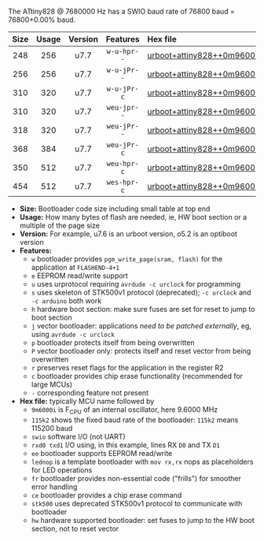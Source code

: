 The ATtiny828 @ 7680000 Hz has a SWIO baud rate of 76800 baud = 76800+0.00% baud.

|Size|Usage|Version|Features|Hex file|
|:-:|:-:|:-:|:-:|:--|
|248|256|u7.7|`w-u-hpr--`|[urboot+attiny828++0m9600i++++9k6_swio_rxc2_txc3_lednop_hw.hex](https://raw.githubusercontent.com/stefanrueger/urboot.hex/main/mcus/attiny828/internal_oscillator/fint++0m9600_Hz/br++++9k6_bps/urboot+attiny828++0m9600i++++9k6_swio_rxc2_txc3_lednop_hw.hex)|
|256|256|u7.7|`w-u-jPr--`|[urboot+attiny828++0m9600i++++9k6_swio_rxc2_txc3.hex](https://raw.githubusercontent.com/stefanrueger/urboot.hex/main/mcus/attiny828/internal_oscillator/fint++0m9600_Hz/br++++9k6_bps/urboot+attiny828++0m9600i++++9k6_swio_rxc2_txc3.hex)|
|310|320|u7.7|`w-u-jPr-c`|[urboot+attiny828++0m9600i++++9k6_swio_rxc2_txc3_lednop_fr_ce.hex](https://raw.githubusercontent.com/stefanrueger/urboot.hex/main/mcus/attiny828/internal_oscillator/fint++0m9600_Hz/br++++9k6_bps/urboot+attiny828++0m9600i++++9k6_swio_rxc2_txc3_lednop_fr_ce.hex)|
|310|320|u7.7|`weu-jpr--`|[urboot+attiny828++0m9600i++++9k6_swio_rxc2_txc3_ee_lednop.hex](https://raw.githubusercontent.com/stefanrueger/urboot.hex/main/mcus/attiny828/internal_oscillator/fint++0m9600_Hz/br++++9k6_bps/urboot+attiny828++0m9600i++++9k6_swio_rxc2_txc3_ee_lednop.hex)|
|318|320|u7.7|`weu-jPr--`|[urboot+attiny828++0m9600i++++9k6_swio_rxc2_txc3_ee.hex](https://raw.githubusercontent.com/stefanrueger/urboot.hex/main/mcus/attiny828/internal_oscillator/fint++0m9600_Hz/br++++9k6_bps/urboot+attiny828++0m9600i++++9k6_swio_rxc2_txc3_ee.hex)|
|368|384|u7.7|`weu-jPr-c`|[urboot+attiny828++0m9600i++++9k6_swio_rxc2_txc3_ee_lednop_fr_ce.hex](https://raw.githubusercontent.com/stefanrueger/urboot.hex/main/mcus/attiny828/internal_oscillator/fint++0m9600_Hz/br++++9k6_bps/urboot+attiny828++0m9600i++++9k6_swio_rxc2_txc3_ee_lednop_fr_ce.hex)|
|350|512|u7.7|`weu-hpr-c`|[urboot+attiny828++0m9600i++++9k6_swio_rxc2_txc3_ee_lednop_fr_ce_hw.hex](https://raw.githubusercontent.com/stefanrueger/urboot.hex/main/mcus/attiny828/internal_oscillator/fint++0m9600_Hz/br++++9k6_bps/urboot+attiny828++0m9600i++++9k6_swio_rxc2_txc3_ee_lednop_fr_ce_hw.hex)|
|454|512|u7.7|`wes-hpr-c`|[urboot+attiny828++0m9600i++++9k6_swio_rxc2_txc3_ee_lednop_fr_ce_stk500_hw.hex](https://raw.githubusercontent.com/stefanrueger/urboot.hex/main/mcus/attiny828/internal_oscillator/fint++0m9600_Hz/br++++9k6_bps/urboot+attiny828++0m9600i++++9k6_swio_rxc2_txc3_ee_lednop_fr_ce_stk500_hw.hex)|

- **Size:** Bootloader code size including small table at top end
- **Usage:** How many bytes of flash are needed, ie, HW boot section or a multiple of the page size
- **Version:** For example, u7.6 is an urboot version, o5.2 is an optiboot version
- **Features:**
  + `w` bootloader provides `pgm_write_page(sram, flash)` for the application at `FLASHEND-4+1`
  + `e` EEPROM read/write support
  + `u` uses urprotocol requiring `avrdude -c urclock` for programming
  + `s` uses skeleton of STK500v1 protocol (deprecated); `-c urclock` and `-c arduino` both work
  + `h` hardware boot section: make sure fuses are set for reset to jump to boot section
  + `j` vector bootloader: applications *need to be patched externally*, eg, using `avrdude -c urclock`
  + `p` bootloader protects itself from being overwritten
  + `P` vector bootloader only: protects itself and reset vector from being overwritten
  + `r` preserves reset flags for the application in the register R2
  + `c` bootloader provides chip erase functionality (recommended for large MCUs)
  + `-` corresponding feature not present
- **Hex file:** typically MCU name followed by
  + `9m6000i` is F<sub>CPU</sub> of an internal oscillator, here 9.6000 MHz
  + `115k2` shows the fixed baud rate of the bootloader: `115k2` means 115200 baud
  + `swio` software I/O (not UART)
  + `rxd0 txd1` I/O using, in this example, lines RX `D0` and TX `D1`
  + `ee` bootloader supports EEPROM read/write
  + `lednop` is a template bootloader with `mov rx,rx` nops as placeholders for LED operations
  + `fr` bootloader provides non-essential code ("frills") for smoother error handling
  + `ce` bootloader provides a chip erase command
  + `stk500` uses deprecated STK500v1 protocol to communicate with bootloader
  + `hw` hardware supported bootloader: set fuses to jump to the HW boot section, not to reset vector
